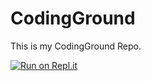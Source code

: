 # CodingGround

This is my CodingGround Repo.

[![Run on Repl.it](https://repl.it/badge/github/tommylhw/CodingGround.git)](https://repl.it/github/tommylhw/CodingGround.git)
